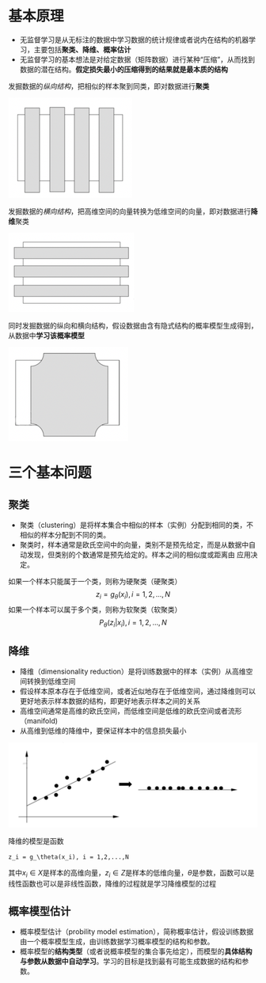 # 基本原理

- 无监督学习是从无标注的数据中学习数据的统计规律或者说内在结构的机器学习，主要包括**聚类、降维、概率估计**
- 无监督学习的基本想法是对给定数据（矩阵数据）进行某种“压缩”，从而找到数据的潜在结构。**假定损失最小的压缩得到的结果就是最本质的结构**

发掘数据的*纵向结构*，把相似的样本聚到同类，即对数据进行**聚类**

![Cluster](../img/ML/Cluster.png)

发掘数据的*横向结构*，把高维空间的向量转换为低维空间的向量，即对数据进行**降维**聚类

![Dimensionalityreductioncluster](../img/ML/Dimensionalityreductioncluster.png)

同时发掘数据的纵向和横向结构，假设数据由含有隐式结构的概率模型生成得到，从数据中**学习该概率模型**

![Horizontalandvertical](../img/ML/Horizontalandvertical.png)

# 三个基本问题

## 聚类

- 聚类（clustering）是将样本集合中相似的样本（实例）分配到相同的类，不相似的样本分配到不同的类。
- 聚类时，样本通常是欧氏空间中的向量，类别不是预先给定，而是从数据中自动发现，但类别的个数通常是预先给定的。样本之间的相似度或距离由 应用决定。





如果一个样本只能属于一个类，则称为硬聚类（硬聚类）
$$
z_i = g_\theta(x_i), i = 1,2,...,N
$$
如果一个样本可以属于多个类，则称为软聚类（软聚类）
$$
P_\theta(z_i|x_i), i = 1,2,...,N
$$

## 降维

- 降维（dimensionality reduction）是将训练数据中的样本（实例）从高维空间转换到低维空间
- 假设样本原本存在于低维空间，或者近似地存在于低维空间，通过降维则可以更好地表示样本数据的结构，即更好地表示样本之间的关系
- 高维空间通常是高维的欧氏空间，而低维空间是低维的欧氏空间或者流形（manifold)
- 从高维到低维的降维中，要保证样本中的信息损失最小

![dimensionalityreduction](../img/ML/dimensionalityreduction.png)

降维的模型是函数

```
z_i = g_\theta(x_i), i = 1,2,...,N
```

其中$x_i\in X$是样本的高维向量，$z_i \in Z$是样本的低维向量，$\theta$是参数，函数可以是线性函数也可以是非线性函数，降维的过程就是学习降维模型的过程

## 概率模型估计

- 概率模型估计（probility model estimation），简称概率估计，假设训练数据由一个概率模型生成，由训练数据学习概率模型的结构和参数。
- 概率模型的**结构类型**（或者说概率模型的集合事先给定），而模型的**具体结构与参数从数据中自动学习**。学习的目标是找到最有可能生成数据的结构和参数。

























